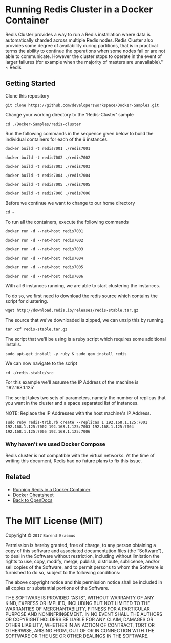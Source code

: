 # Running Redis Cluster in a Docker Container

Redis Cluster provides a way to run a Redis installation where data is automatically sharded across multiple Redis nodes.
Redis Cluster also provides some degree of availability during partitions, that is in practical terms the ability to continue the operations when some nodes fail or are not able to communicate. However the cluster stops to operate in the event of larger failures (for example when the majority of masters are unavailable)." ~ Redis

## Getting Started

Clone this repository

`git clone https://github.com/developersworkspace/Docker-Samples.git`

Change your working directory to the 'Redis-Cluster' sample

`cd ./Docker-Samples/redis-cluster`

Run the following commands in the sequence given below to build the individual containers for each of the 6 instances.

`docker build -t redis7001 ./redis7001`

`docker build -t redis7002 ./redis7002`

`docker build -t redis7003 ./redis7003`

`docker build -t redis7004 ./redis7004`

`docker build -t redis7005 ./redis7005`

`docker build -t redis7006 ./redis7006`


Before we continue we want to change to our home directory

`cd ~`

To run all the containers, execute the following commands

`docker run -d --net=host redis7001`

`docker run -d --net=host redis7002`

`docker run -d --net=host redis7003`

`docker run -d --net=host redis7004`

`docker run -d --net=host redis7005`

`docker run -d --net=host redis7006`

With all 6 instances running, we are able to start clustering the instances.

To do so, we first need to download the redis source which contains the script for clustering.

`wget http://download.redis.io/releases/redis-stable.tar.gz`

The source that we've downloaded is zipped, we can unzip this by running.

`tar xzf redis-stable.tar.gz`

The script that we'll be using is a ruby script which requires some additional installs.

`sudo apt-get install -y ruby & sudo gem install redis`

We can now navigate to the script

`cd ./redis-stable/src`

For this example we'll assume the IP Address of the machine is '192.168.1.125'

The script takes two sets of parameters, namely the number of replicas that you want in the cluster and a space separated list of instances.

NOTE: Replace the IP Addresses with the host machine's IP Address.

`sudo ruby redis-trib.rb create --replicas 1 192.168.1.125:7001 192.168.1.125:7002 192.168.1.125:7003 192.168.1.125:7004 192.168.1.125:7005 192.168.1.125:7006`

### Why haven't we used Docker Compose

Redis cluster is not compatible with the virtual networks. At the time of writing this document, Redis had no future plans to fix this issue.

## Related

* [Running Redis in a Docker Container](https://github.com/developersworkspace/Docker-Samples/tree/master/redis)
* [Docker Cheatsheet](https://github.com/developersworkspace/OpenDocs/tree/master/Docker-Cheatsheet)
* [Back to OpenDocs](https://github.com/developersworkspace/OpenDocs)

The MIT License (MIT)
=====================

Copyright © `2017` `Barend Erasmus`

Permission is hereby granted, free of charge, to any person
obtaining a copy of this software and associated documentation
files (the “Software”), to deal in the Software without
restriction, including without limitation the rights to use,
copy, modify, merge, publish, distribute, sublicense, and/or sell
copies of the Software, and to permit persons to whom the
Software is furnished to do so, subject to the following
conditions:

The above copyright notice and this permission notice shall be
included in all copies or substantial portions of the Software.

THE SOFTWARE IS PROVIDED “AS IS”, WITHOUT WARRANTY OF ANY KIND,
EXPRESS OR IMPLIED, INCLUDING BUT NOT LIMITED TO THE WARRANTIES
OF MERCHANTABILITY, FITNESS FOR A PARTICULAR PURPOSE AND
NONINFRINGEMENT. IN NO EVENT SHALL THE AUTHORS OR COPYRIGHT
HOLDERS BE LIABLE FOR ANY CLAIM, DAMAGES OR OTHER LIABILITY,
WHETHER IN AN ACTION OF CONTRACT, TORT OR OTHERWISE, ARISING
FROM, OUT OF OR IN CONNECTION WITH THE SOFTWARE OR THE USE OR
OTHER DEALINGS IN THE SOFTWARE.

